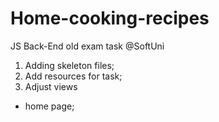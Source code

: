 # Home-cooking-recipes
JS Back-End old exam task @SoftUni

1. Adding skeleton files; 
2. Add resources for task;  
3. Adjust views
  - home page; 
